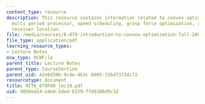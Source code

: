 ```yaml
---
content_type: resource
description: This resource contains information related to convex optimization problems,
  multi period processor, speed scheduling, grasp force optimization, and optimal
  receiver location.
file: /media/courses/6-079-introduction-to-convex-optimization-fall-2009/9050ed14e4e85dedb159ffd9306d9c1d_MIT6_079F09_lec10.pdf
file_type: application/pdf
learning_resource_types:
- Lecture Notes
ocw_type: OCWFile
parent_title: Lecture Notes
parent_type: CourseSection
parent_uid: 42e6d30b-9c4e-463c-b005-156d73734cf2
resourcetype: Document
title: MIT6_079F09_lec10.pdf
uid: 9050ed14-e4e8-5ded-b159-ffd9306d9c1d
---
```

